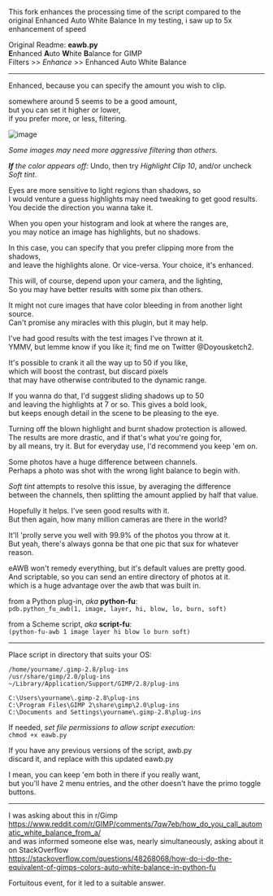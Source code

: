 This fork enhances the processing time of the script compared to the original Enhanced Auto White Balance
In my testing, i saw up to 5x enhancement of speed

Original Readme:
**eawb.py**  
**E**nhanced **A**uto **W**hite **B**alance for GIMP  
Filters >> *Enhance* >> Enhanced Auto White Balance  

---

Enhanced, because you can specify the amount you wish to clip.  

somewhere around 5 seems to be a good amount,  
but you can set it higher or lower,  
if you prefer more, or less, filtering.  

![image](https://pbs.twimg.com/media/DT16yZaWAAAfsw6?format=jpg)  

*Some images may need more aggressive filtering than others.*  

***If** the color appears off:* 
Undo, then try *Highlight Clip 10*, and/or uncheck *Soft tint*.   

Eyes are more sensitive to light regions than shadows, so  
I would venture a guess highlights may need tweaking to get good results.  
You decide the direction you wanna take it.  

When you open your histogram and look at where the ranges are,  
you may notice an image has highlights, but no shadows.  

In this case, you can specify that you prefer clipping more from the shadows,  
and leave the highlights alone.  Or vice-versa.  Your choice, it's enhanced.  

This will, of course, depend upon your camera, and the lighting,  
So you may have better results with some pix than others.  

It might not cure images that have color bleeding in from another light source.  
Can't promise any miracles with this plugin, but it may help.  

I've had good results with the test images I've thrown at it.  
YMMV, but lemme know if you like it; find me on Twitter @Doyousketch2.  

It's possible to crank it all the way up to 50 if you like,  
which will boost the contrast, but discard pixels  
that may have otherwise contributed to the dynamic range.  

If you wanna do that, I'd suggest sliding shadows up to 50  
and leaving the highlights at 7 or so.  This gives a bold look,  
but keeps enough detail in the scene to be pleasing to the eye.  

Turning off the blown highlight and burnt shadow protection is allowed.  
The results are more drastic, and if that's what you're going for,  
by all means, try it.  But for everyday use, I'd recommend you keep 'em on.  

Some photos have a huge difference between channels.  
Perhaps a photo was shot with the wrong light balance to begin with.  

*Soft tint* attempts to resolve this issue, by averaging the difference  
between the channels, then splitting the amount applied by half that value.  

Hopefully it helps.  I've seen good results with it.  
But then again, how many million cameras are there in the world?  

It'll 'prolly serve you well with 99.9% of the photos you throw at it.  
But yeah, there's always gonna be that one pic that sux for whatever reason.  

eAWB won't remedy everything, but it's default values are pretty good.  
And scriptable, so you can send an entire directory of photos at it.  
which is a huge advantage over the awb that was built in.  

from a Python plug-in, *aka* **python-fu**:  
`pdb.python_fu_awb(1, image, layer, hi, blow, lo, burn, soft)`  

from a Scheme script, *aka* **script-fu**:  
`(python-fu-awb 1 image layer hi blow lo burn soft)`  

---

Place script in directory that suits your OS:

    /home/yourname/.gimp-2.8/plug-ins  
  	/usr/share/gimp/2.0/plug-ins  
    ~/Library/Application/Support/GIMP/2.8/plug-ins  

  	C:\Users\yourname\.gimp-2.8\plug-ins  
  	C:\Program Files\GIMP 2\share\gimp\2.0\plug-ins  
  	C:\Documents and Settings\yourname\.gimp-2.8\plug-ins  

If needed, *set file permissions to allow script execution:*  
    `chmod +x eawb.py`  

If you have any previous versions of the script, awb.py  
discard it, and replace with this updated eawb.py  

I mean, you can keep 'em both in there if you really want,  
but you'll have 2 menu entries, and the other doesn't have the primo toggle buttons.  

---
I was asking about this in r/Gimp  
https://www.reddit.com/r/GIMP/comments/7qw7eb/how_do_you_call_automatic_white_balance_from_a/  
and was informed someone else was, nearly simultaneously, asking about it on StackOverflow  
https://stackoverflow.com/questions/48268068/how-do-i-do-the-equivalent-of-gimps-colors-auto-white-balance-in-python-fu  

Fortuitous event, for it led to a suitable answer.

  
